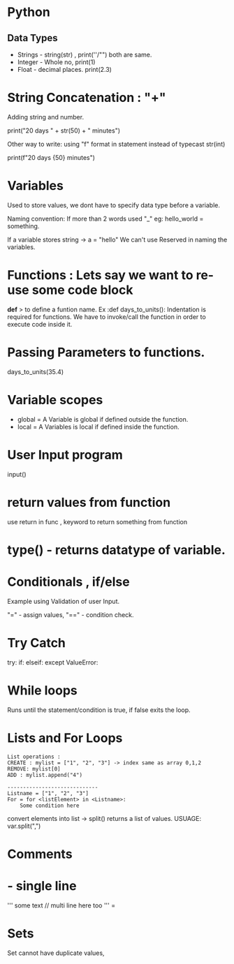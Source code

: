 # Python 

## Data Types

- Strings - string(str) , print(''/"") both are same.
- Integer - Whole no, print(1)
- Float - decimal places. print(2.3)  


# String Concatenation :  "+"
 Adding string and number.

print("20 days " + str(50) + " minutes")

Other way to write: using "f" format in statement instead of typecast str(int)

print(f"20 days {50} minutes")


# Variables

Used to store values, we dont have to specify data type before a variable.

Naming convention: If more than 2 words used "_"
eg: hello_world = something.

If a variable stores string -> a = "hello"
We can't use Reserved in naming the variables.

# Functions : Lets say we want to re-use some code block

**def** > to define a funtion name.
Ex :def days_to_units():
Indentation is required for functions. We have to invoke/call the function in order to execute code inside it.

# Passing Parameters to functions.

days_to_units(35.4)

# Variable scopes 

- global = A Variable is global if defined outside the function.
- local  = A Variables is local if defined inside the function.


# User Input program
input()
# return values from function
 use return in func , keyword to return something from function
# type() - returns datatype of variable.


# Conditionals , if/else
Example using Validation of user Input.

"=" - assign values, 
"==" - condition check.

# Try Catch 
  try: 
    if:
    elseif:
  except ValueError:


# While loops
 Runs until the statement/condition is true, if false exits the loop.


# Lists and For Loops 

    List operations : 
    CREATE : mylist = ["1", "2", "3"] -> index same as array 0,1,2
    REMOVE: mylist[0]
    ADD : mylist.append("4")

    -----------------------------
    Listname = ["1", "2", "3"]
    For = for <listElement> in <Listname>:
        Some condition here

 convert elements into list -> split() returns a list of values.
   USUAGE: var.split(",")

# Comments 

 # - single line
 ''' some text  // multi line 
     here too
 ''' = 

 # Sets
  Set cannot have duplicate values,  